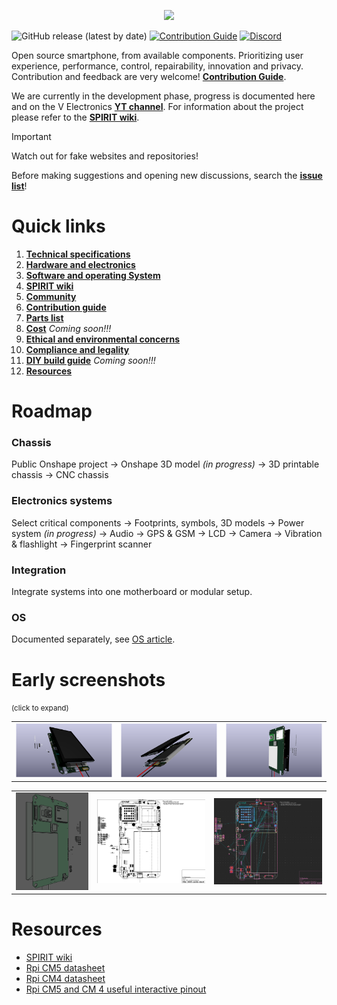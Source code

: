 <p align="center">
    <img src="https://github.com/user-attachments/assets/60e87523-02cf-482b-8433-5f611e48ca2d" width="45%">
</p>

![GitHub release (latest by date)](https://img.shields.io/github/v/release/V3lectronics/SPIRIT)
[![Contribution Guide](https://img.shields.io/badge/PRs-welcome-brightgreen.svg)](CONTRIBUTING.md)
[![Discord](https://img.shields.io/badge/Discord-%235865F2.svg?&logo=discord&logoColor=white)](https://discord.com/invite/zBG4KdHJWx)

Open source smartphone, from available components. Prioritizing user experience, performance, control, repairability, innovation and privacy.
Contribution and feedback are very welcome! **[Contribution Guide](https://github.com/V3lectronics/SPIRIT/blob/main/CONTRIBUTING.md)**.

We are currently in the development phase, progress is documented here and on the V Electronics **[YT channel](https://www.youtube.com/@V_Electronics)**. For information about the project please refer to the **[SPIRIT wiki](https://github.com/V3lectronics/SPIRIT/wiki)**.

> [!IMPORTANT]  
> Watch out for fake websites and repositories!
> 
> Before making suggestions and opening new discussions, search the **[issue list](https://github.com/V3lectronics/SPIRIT/issues)**!

# Quick links
1. **[Technical specifications](https://github.com/V3lectronics/SPIRIT/wiki/Overview-technical-specs)**
2. **[Hardware and electronics](https://github.com/V3lectronics/SPIRIT/wiki/Hardware-and-electronics)**
3. **[Software and operating System](https://github.com/V3lectronics/SPIRIT/wiki/Operating-system)**
4. **[SPIRIT wiki](https://github.com/V3lectronics/SPIRIT/wiki)**
5. **[Community](https://github.com/V3lectronics/SPIRIT/wiki/Community)**
6. **[Contribution guide](https://github.com/V3lectronics/SPIRIT/blob/main/CONTRIBUTING.md)**
7. **[Parts list](https://github.com/V3lectronics/SPIRIT/wiki/Parts-list)**
8. **[Cost](https://github.com/V3lectronics/SPIRIT/wiki/Cost)** _Coming soon!!!_
9. **[Ethical and environmental concerns](https://github.com/V3lectronics/SPIRIT/wiki/Ethical-and-environmental-concerns)**
10. **[Compliance and legality](https://github.com/V3lectronics/SPIRIT/wiki/Compliance-and-legality)**
11. **[DIY build guide](https://github.com/V3lectronics/SPIRIT/wiki/DIY-build-guide)** _Coming soon!!!_
12. **[Resources](https://github.com/barbarjan/SPIRIT#resources)**

# Roadmap

### **Chassis**  
Public Onshape project → Onshape 3D model *(in progress)* → 3D printable chassis → CNC chassis

### **Electronics systems**  
Select critical components → Footprints, symbols, 3D models → Power system *(in progress)* → Audio → GPS & GSM → LCD → Camera → Vibration & flashlight → Fingerprint scanner

### **Integration**
Integrate systems into one motherboard or modular setup.

### **OS**
Documented separately, see [OS article](https://github.com/V3lectronics/SPIRIT/wiki/Operating-system).


# Early screenshots
<small> (click to expand) </small>

<table>
  <tr>
    <td><img src="branding/motherboardA-15-08-2025.png" alt="motherboard PCB image" width: 100%; height: auto;" /></td>
    <td><img src="branding/motherboardB-15-08-2025.png" alt="motherboard PCB image" width: 100%; height: auto;" /></td>
    <td><img src="branding/motherboardC-15-08-2025.png" alt="motherboard PCB image" width: 100%; height: auto;" /></td>
  </tr>
</table>

<table>
  <tr>
    <td><img src="branding/Freecad-ss-2025-08-15_09-00.png" alt="motherboard PCB image" width: 100%; height: auto;" /></td>
    <td><img src="branding/PCB-editor-ss-2025-08-15_08-45.png" alt="motherboard PCB image" width: 100%; height: auto;" /></td>
    <td><img src="branding/PCB-editor-ss-2025-08-15_08-57.png" alt="motherboard PCB image" width: 100%; height: auto;" /></td>
  </tr>
</table>

# Resources
- [SPIRIT wiki](https://github.com/V3lectronics/SPIRIT/wiki)
- [Rpi CM5 datasheet](https://datasheets.raspberrypi.com/cm5/cm5-datasheet.pdf)
- [Rpi CM4 datasheet](https://datasheets.raspberrypi.com/cm4/cm4-datasheet.pdf)
- [Rpi CM5 and CM 4 useful interactive pinout](https://atctwo.net/projects/pinout/index.html)



